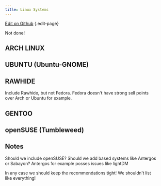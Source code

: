 ```yaml
---
title: Linux Systems
---
```


[Edit on Github](https://github.com/alex285/myGNOME/blob/master/pages/docs/linux/index.md) {.edit-page}
<div class="clear"></div>

Not done!

## ARCH LINUX

## UBUNTU (Ubuntu-GNOME)

## RAWHIDE

Include Rawhide, but not Fedora. Fedora doesn't have strong sell points over Arch or Ubuntu for example.

## GENTOO

## openSUSE (Tumbleweed)


## Notes

Should we include openSUSE? Should we add based systems like Antergos or Sabayon? Antergos for example posses issues like lightDM

In any case we should keep the recommendations tight! We shouldn't list like everything!

